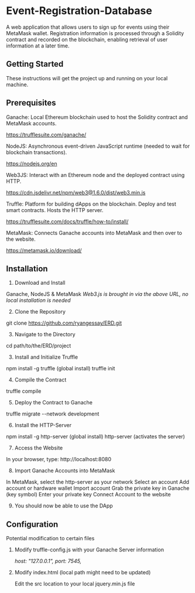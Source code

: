 # Event-Registration-Database

A web application that allows users to sign up for events using their MetaMask wallet. Registration information is processed through a Solidity contract and recorded on the blockchain, enabling retrieval of user information at a later time.

## Getting Started

These instructions will get the project up and running on your local machine.

## Prerequisites

Ganache: Local Ethereum blockchain used to host the Solidity contract and MetaMask accounts.

https://trufflesuite.com/ganache/

NodeJS: Asynchronous event-driven JavaScript runtime (needed to wait for blockchain transactions).

https://nodejs.org/en

Web3JS: Interact with an Ethereum node and the deployed contract using HTTP.

https://cdn.jsdelivr.net/npm/web3@1.6.0/dist/web3.min.js

Truffle: Platform for building dApps on the blockchain. Deploy and test smart contracts. Hosts the HTTP server.

https://trufflesuite.com/docs/truffle/how-to/install/

MetaMask: Connects Ganache accounts into MetaMask and then over to the website.

https://metamask.io/download/

## Installation

1. Download and Install

Ganache, NodeJS & MetaMask
*Web3.js is brought in via the above URL, no local installation is needed*

2. Clone the Repository

git clone https://github.com/ryangessay/ERD.git

3. Navigate to the Directory 

cd path/to/the/ERD/project

3. Install and Initialize Truffle

npm install -g truffle (global install)
truffle init

4. Compile the Contract

truffle compile

5. Deploy the Contract to Ganache

truffle migrate --network development

6. Install the HTTP-Server

npm install -g http-server (global install)
http-server (activates the server)

7. Access the Website

In your browser, type: http://localhost:8080

8. Import Ganache Accounts into MetaMask

In MetaMask, select the http-server as your network
Select an account
Add account or hardware wallet
Import account
Grab the private key in Ganache (key symbol)
Enter your private key
Connect Account to the website

9. You should now be able to use the DApp

## Configuration

Potential modification to certain files

1. Modify truffle-config.js with your Ganache Server information
 
    *host: "127.0.0.1",*
    *port: 7545,*

2. Modify index.html (local path might need to be updated)

    Edit the src location to your local jquery.min.js file

    *<!-- Node.js -->*
    *<script src="./node_modules/jquery/dist/jquery.min.js">*

3. Modify app.js

    Edit the location for EventRegistration.json

    *// Fetch contract ABI and address, and initialize the contract*
    *fetch('./build/contracts/EventRegistration.json')*

## Usage

How to use the application or navigate through it.

## Technologies Used

- List of technologies, languages, and frameworks.

## Contributing

Instructions for how others can contribute to your project.

## License

State the license under which your project is released.

## Contact Information

Your contact information for support or queries.